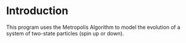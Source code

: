 # Introduction
This program uses the Metropolis Algorithm to model the evolution of a system of two-state particles (spin up or down). 
